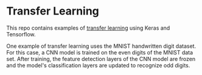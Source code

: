 # Transfer Learning

This repo contains examples of [transfer learning](http://sebastianruder.com/transfer-learning/) using Keras and Tensorflow.

One example of transfer learning uses the MNIST handwritten digit dataset. For this case, a CNN model is trained on the even digits of the MNIST data set.  After training, the feature detection layers of the CNN model are frozen and the model's classification layers are updated to recognize odd digits.

